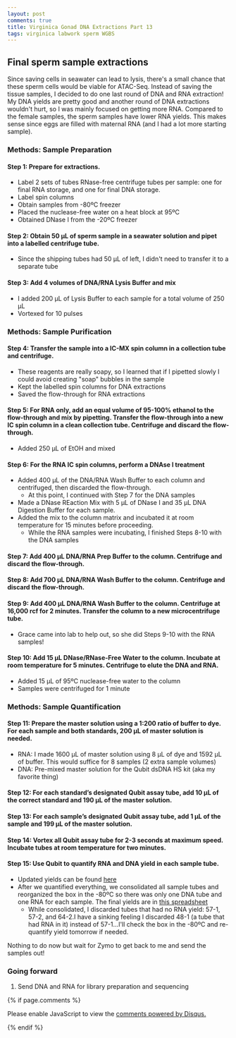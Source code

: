 ```yaml
---
layout: post
comments: true
title: Virginica Gonad DNA Extractions Part 13
tags: virginica labwork sperm WGBS
---
```


## Final sperm sample extractions

Since saving cells in seawater can lead to lysis, there's a small chance that these sperm cells would be viable for ATAC-Seq. Instead of saving the tissue samples, I decided to do one last round of DNA and RNA extraction! My DNA yields are pretty good and another round of DNA extractions wouldn't hurt, so I was mainly focused on getting more RNA. Compared to the female samples, the sperm samples have lower RNA yields. This makes sense since eggs are filled with maternal RNA (and I had a lot more starting sample).

### Methods: Sample Preparation

#### Step 1: Prepare for extractions.

- Label 2 sets of tubes RNase-free centrifuge tubes per sample: one for final RNA storage, and one for final DNA storage.
- Label spin columns
- Obtain samples from -80ºC freezer
- Placed the nuclease-free water on a heat block at 95ºC
- Obtained DNase I from the -20ºC freezer

#### Step 2: Obtain 50 µL of sperm sample in a seawater solution and pipet into a labelled centrifuge tube.

- Since the shipping tubes had 50 µL of left, I didn't need to transfer it to a separate tube

#### Step 3: Add 4 volumes of DNA/RNA Lysis Buffer and mix

- I added 200 µL of Lysis Buffer to each sample for a total volume of 250 µL
- Vortexed for 10 pulses

### Methods: Sample Purification

#### Step 4: Transfer the sample into a IC-MX spin column in a collection tube and centrifuge. 

- These reagents are really soapy, so I learned that if I pipetted slowly I could avoid creating "soap" bubbles in the sample
- Kept the labelled spin columns for DNA extractions
- Saved the flow-through for RNA extractions

#### Step 5: For RNA only, add an equal volume of 95-100% ethanol to the flow-through and mix by pipetting. Transfer the flow-through into a new IC spin column in a clean collection tube. Centrifuge and discard the flow-through.

- Added 250 µL of EtOH and mixed

#### Step 6: For the RNA IC spin columns, perform a DNAse I treatment

- Added 400 µL of the DNA/RNA Wash Buffer to each column and centrifuged, then discarded the flow-through. 
  - At this point, I continued with Step 7 for the DNA samples
- Made a DNase REaction Mix with 5 µL of DNase I and 35 µL DNA Digestion Buffer for each sample. 
- Added the mix to the column matrix and incubated it at room temperature for 15 minutes before proceeding.
  - While the RNA samples were incubating, I finished Steps 8-10 with the DNA samples

#### Step 7: Add 400 µL DNA/RNA Prep Buffer to the column. Centrifuge and discard the flow-through.

#### Step 8: Add 700 µL DNA/RNA Wash Buffer to the column. Centrifuge and discard the flow-through.

#### Step 9: Add 400 µL DNA/RNA Wash Buffer to the column. Centrifuge at 16,000 rcf for 2 minutes. Transfer the column to a new microcentrifuge tube.

- Grace came into lab to help out, so she did Steps 9-10 with the RNA samples!

#### Step 10: Add 15 µL DNase/RNase-Free Water to the column. Incubate at room temperature for 5 minutes. Centrifuge to elute the DNA and RNA.

- Added 15 µL of 95ºC nuclease-free water to the column
- Samples were centrifuged for 1 minute

### Methods: Sample Quantification

#### Step 11: Prepare the master solution using a 1:200 ratio of buffer to dye. For each sample and both standards, 200 µL of master solution is needed.

- RNA: I made 1600 µL of master solution using 8 µL of dye and 1592 µL of buffer. This would suffice for 8 samples (2 extra sample volumes)
- DNA: Pre-mixed master solution for the Qubit dsDNA HS kit (aka my favorite thing)

#### Step 12: For each standard’s designated Qubit assay tube, add 10 µL of the correct standard and 190 µL of the master solution.

#### Step 13: For each sample’s designated Qubit assay tube, add 1 µL of the sample and 199 µL of the master solution. 

#### Step 14: Vortex all Qubit assay tube for 2-3 seconds at maximum speed. Incubate tubes at room temperature for two minutes.

#### Step 15: Use Qubit to quantify RNA and DNA yield in each sample tube.

- Updated yields can be found [here](https://github.com/RobertsLab/project-oyster-comparative-omics/blob/master/metadata/Virginica-Adult-DNA-RNA-Extractions.csv)
- After we quantified everything, we consolidated all sample tubes and reorganized the box in the -80ºC so there was only one DNA tube and one RNA for each sample. The final yields are in [this spreadsheet](https://github.com/RobertsLab/project-oyster-comparative-omics/blob/master/metadata/Virginica-Final-DNA-RNA-Yield.csv)
  - While consolidated, I discarded tubes that had no RNA yield: 57-1, 57-2, and 64-2.I have a sinking feeling I discarded 48-1 (a tube that had RNA in it) instead of 57-1...I'll check the box in the -80ºC and re-quantify yield tomorrow if needed.

Nothing to do now but wait for Zymo to get back to me and send the samples out!

### Going forward

1. Send DNA and RNA for library preparation and sequencing

{% if page.comments %}

<div id="disqus_thread"></div>
<script>

/**
*  RECOMMENDED CONFIGURATION VARIABLES: EDIT AND UNCOMMENT THE SECTION BELOW TO INSERT DYNAMIC VALUES FROM YOUR PLATFORM OR CMS.
*  LEARN WHY DEFINING THESE VARIABLES IS IMPORTANT: https://disqus.com/admin/universalcode/#configuration-variables*/
/*
var disqus_config = function () {
this.page.url = PAGE_URL;  // Replace PAGE_URL with your page's canonical URL variable
this.page.identifier = PAGE_IDENTIFIER; // Replace PAGE_IDENTIFIER with your page's unique identifier variable
};
*/
(function() { // DON'T EDIT BELOW THIS LINE
var d = document, s = d.createElement('script');
s.src = 'https://the-responsible-grad-student.disqus.com/embed.js';
s.setAttribute('data-timestamp', +new Date());
(d.head || d.body).appendChild(s);
})();
</script>
<noscript>Please enable JavaScript to view the <a href="https://disqus.com/?ref_noscript">comments powered by Disqus.</a></noscript>

{% endif %}

<script id="dsq-count-scr" src="//the-responsible-grad-student.disqus.com/count.js" async></script>

